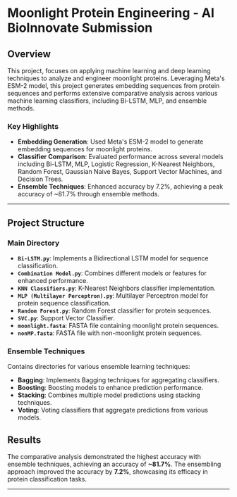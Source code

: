 # Moonlight Protein Engineering - AI BioInnovate Submission

## Overview

This project, focuses on applying machine learning and deep learning techniques to analyze and engineer moonlight proteins. Leveraging Meta's ESM-2 model, this project generates embedding sequences from protein sequences and performs extensive comparative analysis across various machine learning classifiers, including Bi-LSTM, MLP, and ensemble methods.

### Key Highlights
- **Embedding Generation**: Used Meta's ESM-2 model to generate embedding sequences for moonlight proteins.
- **Classifier Comparison**: Evaluated performance across several models including Bi-LSTM, MLP, Logistic Regression, K-Nearest Neighbors, Random Forest, Gaussian Naive Bayes, Support Vector Machines, and Decision Trees.
- **Ensemble Techniques**: Enhanced accuracy by 7.2%, achieving a peak accuracy of ~81.7% through ensemble methods.

---

## Project Structure

### Main Directory

- **`Bi-LSTM.py`**: Implements a Bidirectional LSTM model for sequence classification.
- **`Combination Model.py`**: Combines different models or features for enhanced performance.
- **`KNN Classifiers.py`**: K-Nearest Neighbors classifier implementation.
- **`MLP (Multilayer Perceptron).py`**: Multilayer Perceptron model for protein sequence classification.
- **`Random Forest.py`**: Random Forest classifier for protein sequences.
- **`SVC.py`**: Support Vector Classifier.
- **`moonlight.fasta`**: FASTA file containing moonlight protein sequences.
- **`nonMP.fasta`**: FASTA file with non-moonlight protein sequences.

### Ensemble Techniques

Contains directories for various ensemble learning techniques:

- **Bagging**: Implements Bagging techniques for aggregating classifiers.
- **Boosting**: Boosting models to enhance prediction performance.
- **Stacking**: Combines multiple model predictions using stacking techniques.
- **Voting**: Voting classifiers that aggregate predictions from various models.


## Results

The comparative analysis demonstrated the highest accuracy with ensemble techniques, achieving an accuracy of **~81.7%**. The ensembling approach improved the accuracy by **7.2%**, showcasing its efficacy in protein classification tasks.

---


